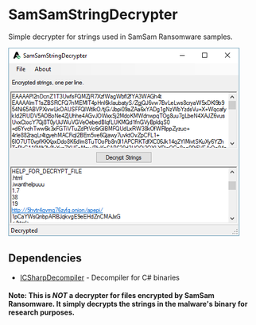 # SamSamStringDecrypter

Simple decrypter for strings used in SamSam Ransomware samples.

![Screenshot](screenshot.png)

## Dependencies

* [ICSharpDecompiler](https://github.com/icsharpcode/ILSpy/tree/master/ICSharpCode.Decompiler) - Decompiler for C# binaries

#### Note: This is *NOT* a decrypter for files encrypted by SamSam Ransomware. It simply decrypts the strings in the malware's binary for research purposes.
